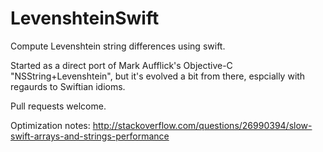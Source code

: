 # LevenshteinSwift

Compute Levenshtein string differences using swift.

Started as a direct port of Mark Aufflick's Objective-C "NSString+Levenshtein", but it's evolved a bit from there, espcially with regaurds to Swiftian idioms.

Pull requests welcome.

Optimization notes:
http://stackoverflow.com/questions/26990394/slow-swift-arrays-and-strings-performance